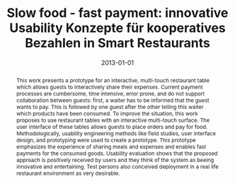 ---
abstract: 'This work presents a prototype for an interactive, multi-touch restaurant
  table which allows guests to interactively share their expenses. Current payment
  processes are cumbersome, time intensive, error prone, and do not support collaboration
  between guests: first, a waiter has to be informed that the guest wants to pay.
  This is followed by one guest after the other telling this waiter which products
  have been consumed. To improve the situation, this work proposes to use restaurant
  tables with an interactive multi-touch surface. The user interface of these tables
  allows guests to place orders and pay for food. Methodologically, usability engineering
  methods like field studies, user interface design, and prototyping were used to
  create a prototype. This prototype emphasizes the experience of sharing meals and
  expenses and enables fast payments for the consumed goods. Usability evaluation
  shows that the proposed approach is positively received by users and they think
  of the system as beeing innovative and entertaining. Test persons also conceived
  deployment in a real life restaurant environment as very desirable.'
authors:
- Manuel Weigl
date: '2013-01-01'
featured: false
links:
- name: Publik
  url: https://publik.tuwien.ac.at/showentry.php?ID=226106&lang=1
publication_types:
- '7'
publishDate: '2013-01-01'
title: 'Slow food - fast payment: innovative Usability Konzepte für kooperatives Bezahlen
  in Smart Restaurants'
url_pdf: ''
---